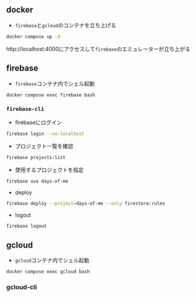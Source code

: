 ## docker
- `firebase`と`gcloud`のコンテナを立ち上げる
```bash
docker compose up -d
```
http://localhost:4000にアクセスして`firebase`のエミュレーターが立ち上がる

## firebase
- `firebase`コンテナ内でシェル起動
```
docker compose exec firebase bash
```
### `firebase-cli`
- firebaseにログイン
```bash
firebase login --no-localhost
```
- プロジェクト一覧を確認
```bash
firebase projects:list
```
- 使用するプロジェクトを指定
```bash
firebase use days-of-me
```
- deploy
```bash
firebase deploy --project=days-of-me --only firestore:rules
```
- logout
```bash
firebase logout
```



## gcloud
- `gcloud`コンテナ内でシェル起動
```bash
docker compose exec gcloud bash
```
### gcloud-cli
